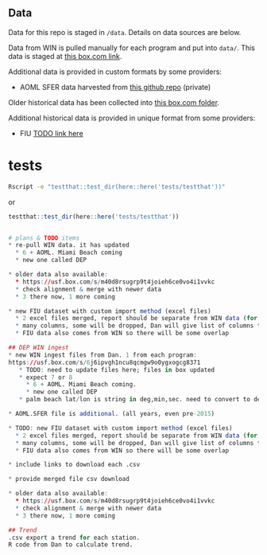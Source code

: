 
## Data
Data for this repo is staged in `/data`.
Details on data sources are below.

Data from WIN is pulled manually for each program and put into `data/`.
This data is staged at [this box.com link](https://usf.app.box.com/s/6j6ipvgh1ncu8qcmgw9o0ygxogcg8371).

Additional data is provided in custom formats by some providers:
* AOML SFER data harvested from [this github repo](https://github.com/Ecosystem-Assessment-Lab/SFER/blob/main/DATA/SFER_data.csv) (private)

Older historical data has been collected into [this box.com folder](https://usf.box.com/s/m40d8rsugrp9t4joieh6ce0vo4i1vvkc).

Additional historical data is provided in unique format from some providers:
* FIU [TODO link here](?)

# tests
```bash
Rscript -e "testthat::test_dir(here::here('tests/testthat'))"
```

or

```R
testthat::test_dir(here::here('tests/testthat'))


# plans & TODO items
* re-pull WIN data. it has updated
  * 6 + AOML. Miami Beach coming
  * new one called DEP

* older data also available:
  * https://usf.box.com/s/m40d8rsugrp9t4joieh6ce0vo4i1vvkc
  * check alignment & merge with newer data
  * 3 there now, 1 more coming

* new FIU dataset with custom import method (excel files)
  * 2 excel files merged, report should be separate from WIN data (for now)
  * many columns, some will be dropped, Dan will give list of columns to keep
  * FIU data also comes from WIN so there will be some overlap

## DEP WIN ingest
* new WIN ingest files from Dan. 1 from each program:
https://usf.box.com/s/6j6ipvgh1ncu8qcmgw9o0ygxogcg8371
   * TODO: need to update files here; files in box updated
   * expect 7 or 8
     * 6 + AOML. Miami Beach coming.
     * new one called DEP
   * palm beach lat/lon is string in deg,min,sec. need to convert to decimal

* AOML.SFER file is additional. (all years, even pre-2015)

* TODO: new FIU dataset with custom import method (excel files)
  * 2 excel files merged, report should be separate from WIN data (for now)
  * many columns, some will be dropped, Dan will give list of columns to keep
  * FIU data also comes from WIN so there will be some overlap

* include links to download each .csv

* provide merged file csv download

* older data also available:
  * https://usf.box.com/s/m40d8rsugrp9t4joieh6ce0vo4i1vvkc
  * check alignment & merge with newer data
  * 3 there now, 1 more coming

## Trend
.csv export a trend for each station.
R code from Dan to calculate trend.
